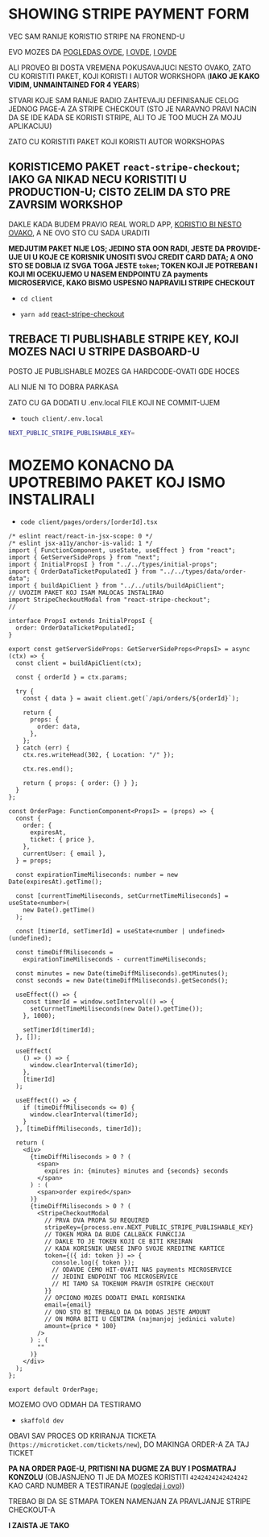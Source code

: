 # SHOWING STRIPE PAYMENT FORM

VEC SAM RANIJE KORISTIO STRIPE NA FRONEND-U

EVO MOZES DA [POGLEDAS OVDE](https://github.com/Rade58/gatsby-shopify-theme-workspace/tree/5_SETTING_UP_STRIPE), [I OVDE](https://github.com/Rade58/gatsby-shopify-theme-workspace/tree/5_1_STRIPE_MULTIPLE_PRODUCTS_MULTIPLE_PRICES), [I OVDE](https://github.com/Rade58/gatsby-shopify-theme-workspace/tree/5_2_FETCHING_STRIPE_DATA)

ALI PROVEO BI DOSTA VREMENA POKUSAVAJUCI NESTO OVAKO, ZATO CU KORISTITI PAKET, KOJI KORISTI I AUTOR WORKSHOPA (**IAKO JE KAKO VIDIM, UNMAINTAINED FOR 4 YEARS**)

STVARI KOJE SAM RANIJE RADIO ZAHTEVAJU DEFINISANJE CELOG JEDNOG PAGE-A ZA STRIPE CHECKOUT (STO JE NARAVNO PRAVI NACIN DA SE IDE KADA SE KORISTI STRIPE, ALI TO JE TOO MUCH ZA MOJU APLIKACIJU)

ZATO CU KORISTITI PAKET KOJI KORISTI AUTOR WORKSHOPAS

## KORISTICEMO PAKET `react-stripe-checkout`; IAKO GA NIKAD NECU KORISTITI U PRODUCTION-U; CISTO ZELIM DA STO PRE ZAVRSIM WORKSHOP

DAKLE KADA BUDEM PRAVIO REAL WORLD APP, [KORISTIO BI NESTO OVAKO](https://stripe.com/docs/payments/integration-builder), A NE OVO STO CU SADA URADITI

**MEDJUTIM PAKET NIJE LOS; JEDINO STA OON RADI, JESTE DA PROVIDE-UJE UI U KOJE CE KORISNIK UNOSITI SVOJ CREDIT CARD DATA; A ONO STO SE DOBIJA IZ SVGA TOGA JESTE `token`; TOKEN KOJI JE POTREBAN I KOJI MI OCEKUJEMO U NASEM ENDPOINTU ZA payments MICROSERVICE, KAKO BISMO USPESNO NAPRAVILI STRIPE CHECKOUT**

- `cd client`

- `yarn add` [react-stripe-checkout](https://www.npmjs.com/package/react-stripe-checkout)

## TREBACE TI PUBLISHABLE STRIPE KEY, KOJI MOZES NACI U STRIPE DASBOARD-U

POSTO JE PUBLISHABLE MOZES GA HARDCODE-OVATI GDE HOCES

ALI NIJE NI TO DOBRA PARKASA

ZATO CU GA DODATI U .env.local FILE KOJI NE COMMIT-UJEM

- `touch client/.env.local`

```zsh
NEXT_PUBLIC_STRIPE_PUBLISHABLE_KEY=
```

# MOZEMO KONACNO DA UPOTREBIMO PAKET KOJ ISMO INSTALIRALI

- `code client/pages/orders/[orderId].tsx`

```tsx
/* eslint react/react-in-jsx-scope: 0 */
/* eslint jsx-a11y/anchor-is-valid: 1 */
import { FunctionComponent, useState, useEffect } from "react";
import { GetServerSideProps } from "next";
import { InitialPropsI } from "../../types/initial-props";
import { OrderDataTicketPopulatedI } from "../../types/data/order-data";
import { buildApiClient } from "../../utils/buildApiClient";
// UVOZIM PAKET KOJ ISAM MALOCAS INSTALIRAO
import StripeCheckoutModal from "react-stripe-checkout";
//

interface PropsI extends InitialPropsI {
  order: OrderDataTicketPopulatedI;
}

export const getServerSideProps: GetServerSideProps<PropsI> = async (ctx) => {
  const client = buildApiClient(ctx);

  const { orderId } = ctx.params;

  try {
    const { data } = await client.get(`/api/orders/${orderId}`);

    return {
      props: {
        order: data,
      },
    };
  } catch (err) {
    ctx.res.writeHead(302, { Location: "/" });

    ctx.res.end();

    return { props: { order: {} } };
  }
};

const OrderPage: FunctionComponent<PropsI> = (props) => {
  const {
    order: {
      expiresAt,
      ticket: { price },
    },
    currentUser: { email },
  } = props;

  const expirationTimeMiliseconds: number = new Date(expiresAt).getTime();

  const [currentTimeMiliseconds, setCurrnetTimeMiliseconds] = useState<number>(
    new Date().getTime()
  );

  const [timerId, setTimerId] = useState<number | undefined>(undefined);

  const timeDiffMiliseconds =
    expirationTimeMiliseconds - currentTimeMiliseconds;

  const minutes = new Date(timeDiffMiliseconds).getMinutes();
  const seconds = new Date(timeDiffMiliseconds).getSeconds();

  useEffect(() => {
    const timerId = window.setInterval(() => {
      setCurrnetTimeMiliseconds(new Date().getTime());
    }, 1000);

    setTimerId(timerId);
  }, []);

  useEffect(
    () => () => {
      window.clearInterval(timerId);
    },
    [timerId]
  );

  useEffect(() => {
    if (timeDiffMiliseconds <= 0) {
      window.clearInterval(timerId);
    }
  }, [timeDiffMiliseconds, timerId]);

  return (
    <div>
      {timeDiffMiliseconds > 0 ? (
        <span>
          expires in: {minutes} minutes and {seconds} seconds
        </span>
      ) : (
        <span>order expired</span>
      )}
      {timeDiffMiliseconds > 0 ? (
        <StripeCheckoutModal
          // PRVA DVA PROPA SU REQUIRED
          stripeKey={process.env.NEXT_PUBLIC_STRIPE_PUBLISHABLE_KEY}
          // TOKEN MORA DA BUDE CALLBACK FUNKCIJA
          // DAKLE TO JE TOKEN KOJI CE BITI KREIRAN
          // KADA KORISNIK UNESE INFO SVOJE KREDITNE KARTICE
          token={({ id: token }) => {
            console.log({ token });
            // ODAVDE CEMO HIT-OVATI NAS payments MICROSERVICE
            // JEDINI ENDPOINT TOG MICROSERVICE
            // MI TAMO SA TOKENOM PRAVIM OSTRIPE CHECKOUT
          }}
          // OPCIONO MOZES DODATI EMAIL KORISNIKA
          email={email}
          // ONO STO BI TREBALO DA DA DODAS JESTE AMOUNT
          // ON MORA BITI U CENTIMA (najmanjoj jedinici valute)
          amount={price * 100}
        />
      ) : (
        ""
      )}
    </div>
  );
};

export default OrderPage;

```

MOZEMO OVO ODMAH DA TESTIRAMO

- `skaffold dev`

OBAVI SAV PROCES OD KRIRANJA TICKETA (`https://microticket.com/tickets/new`), DO MAKINGA ORDER-A ZA TAJ TICKET

**PA NA ORDER PAGE-U, PRITISNI NA DUGME ZA BUY I POSMATRAJ KONZOLU** (OBJASNJENO TI JE DA MOZES KORISTITI `4242424242424242` KAO CARD NUMBER A TESTIRANJE ([pogledaj i ovo](https://stripe.com/docs/testing#cards)))

TREBAO BI DA SE STMAPA TOKEN NAMENJAN ZA PRAVLJANJE STRIPE CHECKOUT-A

**I ZAISTA JE TAKO**
